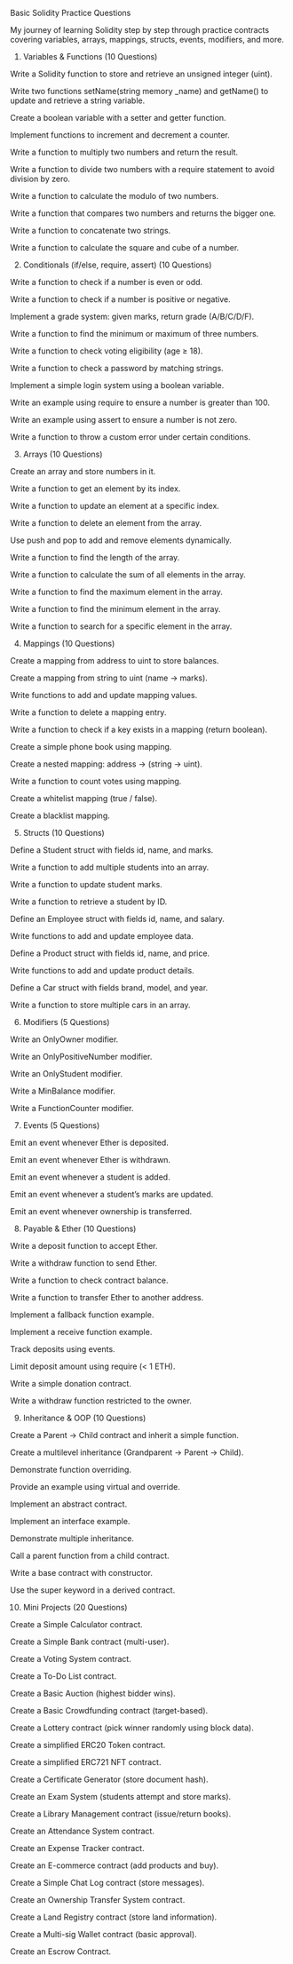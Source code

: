 Basic Solidity Practice Questions

My journey of learning Solidity step by step through practice contracts covering variables, arrays, mappings, structs, events, modifiers, and more.


1. Variables & Functions (10 Questions)

Write a Solidity function to store and retrieve an unsigned integer (uint).

Write two functions setName(string memory _name) and getName() to update and retrieve a string variable.

Create a boolean variable with a setter and getter function.

Implement functions to increment and decrement a counter.

Write a function to multiply two numbers and return the result.

Write a function to divide two numbers with a require statement to avoid division by zero.

Write a function to calculate the modulo of two numbers.

Write a function that compares two numbers and returns the bigger one.

Write a function to concatenate two strings.

Write a function to calculate the square and cube of a number.

2. Conditionals (if/else, require, assert) (10 Questions)

Write a function to check if a number is even or odd.

Write a function to check if a number is positive or negative.

Implement a grade system: given marks, return grade (A/B/C/D/F).

Write a function to find the minimum or maximum of three numbers.

Write a function to check voting eligibility (age ≥ 18).

Write a function to check a password by matching strings.

Implement a simple login system using a boolean variable.

Write an example using require to ensure a number is greater than 100.

Write an example using assert to ensure a number is not zero.

Write a function to throw a custom error under certain conditions.

3. Arrays (10 Questions)

Create an array and store numbers in it.

Write a function to get an element by its index.

Write a function to update an element at a specific index.

Write a function to delete an element from the array.

Use push and pop to add and remove elements dynamically.

Write a function to find the length of the array.

Write a function to calculate the sum of all elements in the array.

Write a function to find the maximum element in the array.

Write a function to find the minimum element in the array.

Write a function to search for a specific element in the array.

4. Mappings (10 Questions)

Create a mapping from address to uint to store balances.

Create a mapping from string to uint (name → marks).

Write functions to add and update mapping values.

Write a function to delete a mapping entry.

Write a function to check if a key exists in a mapping (return boolean).

Create a simple phone book using mapping.

Create a nested mapping: address → (string → uint).

Write a function to count votes using mapping.

Create a whitelist mapping (true / false).

Create a blacklist mapping.

5. Structs (10 Questions)

Define a Student struct with fields id, name, and marks.

Write a function to add multiple students into an array.

Write a function to update student marks.

Write a function to retrieve a student by ID.

Define an Employee struct with fields id, name, and salary.

Write functions to add and update employee data.

Define a Product struct with fields id, name, and price.

Write functions to add and update product details.

Define a Car struct with fields brand, model, and year.

Write a function to store multiple cars in an array.

6. Modifiers (5 Questions)

Write an OnlyOwner modifier.

Write an OnlyPositiveNumber modifier.

Write an OnlyStudent modifier.

Write a MinBalance modifier.

Write a FunctionCounter modifier.

7. Events (5 Questions)

Emit an event whenever Ether is deposited.

Emit an event whenever Ether is withdrawn.

Emit an event whenever a student is added.

Emit an event whenever a student’s marks are updated.

Emit an event whenever ownership is transferred.

8. Payable & Ether (10 Questions)

Write a deposit function to accept Ether.

Write a withdraw function to send Ether.

Write a function to check contract balance.

Write a function to transfer Ether to another address.

Implement a fallback function example.

Implement a receive function example.

Track deposits using events.

Limit deposit amount using require (< 1 ETH).

Write a simple donation contract.

Write a withdraw function restricted to the owner.

9. Inheritance & OOP (10 Questions)

Create a Parent → Child contract and inherit a simple function.

Create a multilevel inheritance (Grandparent → Parent → Child).

Demonstrate function overriding.

Provide an example using virtual and override.

Implement an abstract contract.

Implement an interface example.

Demonstrate multiple inheritance.

Call a parent function from a child contract.

Write a base contract with constructor.

Use the super keyword in a derived contract.

10. Mini Projects (20 Questions)

Create a Simple Calculator contract.

Create a Simple Bank contract (multi-user).

Create a Voting System contract.

Create a To-Do List contract.

Create a Basic Auction (highest bidder wins).

Create a Basic Crowdfunding contract (target-based).

Create a Lottery contract (pick winner randomly using block data).

Create a simplified ERC20 Token contract.

Create a simplified ERC721 NFT contract.

Create a Certificate Generator (store document hash).

Create an Exam System (students attempt and store marks).

Create a Library Management contract (issue/return books).

Create an Attendance System contract.

Create an Expense Tracker contract.

Create an E-commerce contract (add products and buy).

Create a Simple Chat Log contract (store messages).

Create an Ownership Transfer System contract.

Create a Land Registry contract (store land information).

Create a Multi-sig Wallet contract (basic approval).

Create an Escrow Contract.
